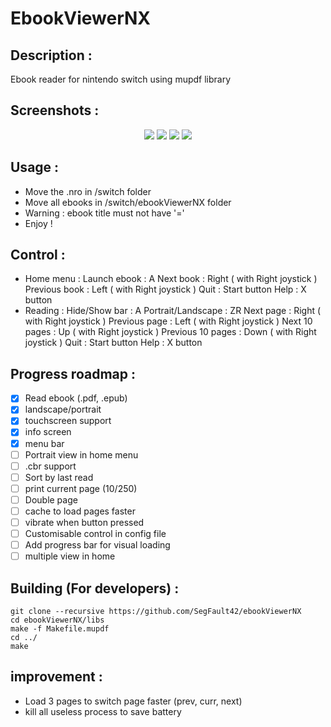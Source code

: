 # EbookViewerNX

## Description :

Ebook reader for nintendo switch using mupdf library

## Screenshots :

<p align="center">
    <img src="https://user-images.githubusercontent.com/9384676/69355458-1a9d0000-0c82-11ea-9331-4ef38d3f2a1c.jpg">
    <img src="https://user-images.githubusercontent.com/9384676/69355459-1a9d0000-0c82-11ea-85a3-45ec3955e52c.jpg">
    <img src="https://user-images.githubusercontent.com/9384676/69355461-1b359680-0c82-11ea-8195-5ddc72072728.jpg">
    <img src="https://user-images.githubusercontent.com/9384676/69355463-1b359680-0c82-11ea-8ca4-534b7b0a3fbe.jpg">
</p>

## Usage :
- Move the .nro in /switch folder
- Move all ebooks in /switch/ebookViewerNX folder
- Warning : ebook title must not have '='
- Enjoy !

## Control :
- Home menu :
	Launch ebook : A
	Next book : Right ( with Right joystick )
	Previous book : Left ( with Right joystick )
	Quit : Start button
	Help : X button
- Reading :
	Hide/Show bar : A
	Portrait/Landscape : ZR
	Next page : Right ( with Right joystick )
	Previous page : Left ( with Right joystick )
	Next 10 pages : Up ( with Right joystick )
	Previous 10 pages : Down ( with Right joystick )
	Quit : Start button
	Help : X button

## Progress roadmap :
- [x] Read ebook (.pdf, .epub)
- [x] landscape/portrait
- [x] touchscreen support
- [x] info screen
- [x] menu bar
- [ ] Portrait view in home menu
- [ ] .cbr support
- [ ] Sort by last read
- [ ] print current page (10/250)
- [ ] Double page
- [ ] cache to load pages faster
- [ ] vibrate when button pressed
- [ ] Customisable control in config file
- [ ] Add progress bar for visual loading
- [ ] multiple view in home

## Building (For developers) :

```
git clone --recursive https://github.com/SegFault42/ebookViewerNX
cd ebookViewerNX/libs
make -f Makefile.mupdf
cd ../
make
```

## improvement :

- Load 3 pages to switch page faster (prev, curr, next)
- kill all useless process to save battery
